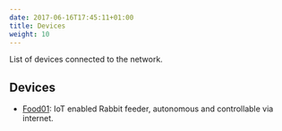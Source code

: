 ```yaml
---
date: 2017-06-16T17:45:11+01:00
title: Devices
weight: 10
---
```


List of devices connected to the network.


## Devices

* [Food01](https://conejoninja.github.io/home/devices/food01): IoT enabled Rabbit feeder, autonomous and controllable via internet.


